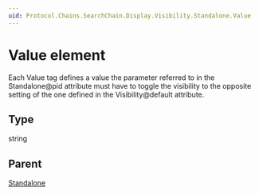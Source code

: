 ```yaml
---
uid: Protocol.Chains.SearchChain.Display.Visibility.Standalone.Value
---
```


# Value element

Each Value tag defines a value the parameter referred to in the Standalone@pid attribute must have to toggle the visibility to the opposite setting of the one defined in the Visibility@default attribute.

## Type

string

## Parent

[Standalone](xref:Protocol.Chains.SearchChain.Display.Visibility.Standalone)
